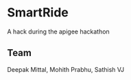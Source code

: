 SmartRide
=========

A hack during the apigee hackathon

Team
----
Deepak Mittal, Mohith Prabhu, Sathish VJ
